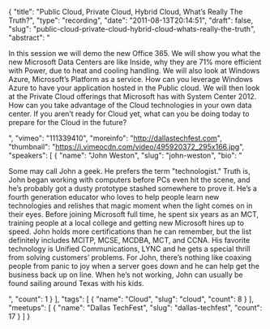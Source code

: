 {
  "title": "Public Cloud, Private Cloud, Hybrid Cloud, What’s Really The Truth?",
  "type": "recording",
  "date": "2011-08-13T20:14:51",
  "draft": false,
  "slug": "public-cloud-private-cloud-hybrid-cloud-whats-really-the-truth",
  "abstract": "<p>In this session we will demo the new Office 365. We will show you what the new Microsoft Data Centers are like Inside, why they are 71% more efficient with Power, due to heat and cooling handling. We will also look at Windows Azure, Microsoft&rsquo;s Platform as a service. How can you leverage Windows Azure to have your application hosted in the Public cloud. We will then look at the Private Cloud offerings that Microsoft has with System Center 2012. How can you take advantage of the Cloud technologies in your own data center. If you aren&rsquo;t ready for Cloud yet, what can you be doing today to prepare for the Cloud in the future?</p>",
  "vimeo": "111339410",
  "moreinfo": "http://dallastechfest.com",
  "thumbnail": "https://i.vimeocdn.com/video/495920372_295x166.jpg",
  "speakers": [
    {
      "name": "John Weston",
      "slug": "john-weston",
      "bio": "<p>Some may call John a geek. He prefers the term \"technologist.\" Truth is, John began working with computers before PCs even hit the scene, and he&rsquo;s probably got a dusty prototype stashed somewhere to prove it. He&rsquo;s a fourth generation educator who loves to help people learn new technologies and relishes that magic moment when the light comes on in their eyes. Before joining Microsoft full time, he spent six years as an MCT, training people at a local college and getting new Microsoft hires up to speed. John holds more certifications than he can remember, but the list definitely includes MCITP, MCSE, MCDBA, MCT, and CCNA. His favorite technology is Unified Communications, LYNC and he gets a special thrill from solving customers&rsquo; problems. For John, there&rsquo;s nothing like coaxing people from panic to joy when a server goes down and he can help get the business back up on line. When he&rsquo;s not working, John can usually be found sailing around Texas with his kids.</p>",
      "count": 1
    }
  ],
  "tags": [
    {
      "name": "Cloud",
      "slug": "cloud",
      "count": 8
    }
  ],
  "meetups": [
    {
      "name": "Dallas TechFest",
      "slug": "dallas-techfest",
      "count": 17
    }
  ]
}